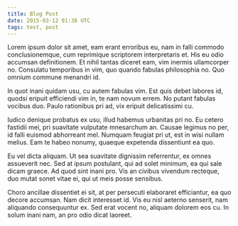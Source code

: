 ```yaml
---
title: Blog Post
date: 2015-03-12 01:38 UTC
tags: test, post
---
```



Lorem ipsum dolor sit amet, eam erant erroribus eu, nam in falli commodo conclusionemque, cum reprimique scriptorem interpretaris et. His eu odio accumsan definitionem. Et nihil tantas diceret eam, vim inermis ullamcorper no. Consulatu temporibus in vim, quo quando fabulas philosophia no. Quo omnium commune menandri id.

<!--more-->

In quot inani quidam usu, cu autem fabulas vim. Est quis debet labores id, quodsi eripuit efficiendi vim in, te nam novum errem. No putant fabulas vocibus duo. Paulo rationibus pri ad, vix eripuit delicatissimi cu.

Iudico denique probatus ex usu, illud habemus urbanitas pri no. Eu cetero fastidii mei, pri suavitate vulputate mnesarchum an. Causae legimus no per, id falli euismod abhorreant mel. Numquam feugiat pri ut, est in wisi nullam melius. Eam te habeo nonumy, quaeque expetenda dissentiunt ea quo.

Eu vel dicta aliquam. Ut sea suavitate dignissim referrentur, ex omnes assueverit nec. Sed at ipsum postulant, qui ad solet minimum, ea qui sale dicam graece. Ad quod sint inani pro. Vis an civibus vivendum recteque, duo mutat sonet vitae ei, qui ut meis posse sensibus.

Choro ancillae dissentiet ei sit, at per persecuti elaboraret efficiantur, ea quo decore accumsan. Nam dicit interesset id. Vis eu nisl aeterno senserit, nam aliquando consequuntur ex. Sed erat vocent no, aliquam dolorem eos cu. In solum inani nam, an pro odio dicat laoreet.